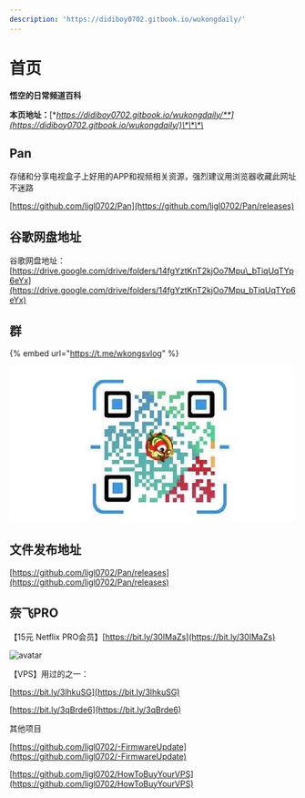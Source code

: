 ```yaml
---
description: 'https://didiboy0702.gitbook.io/wukongdaily/'
---
```


# 首页

**悟空的日常频道百科**

**本页地址：**[**https://didiboy0702.gitbook.io/wukongdaily/**](https://didiboy0702.gitbook.io/wukongdaily/)\*\*\*\*

## Pan

存储和分享电视盒子上好用的APP和视频相关资源，强烈建议用浏览器收藏此网址不迷路

[https://github.com/ligl0702/Pan](https://github.com/ligl0702/Pan/releases)

## 谷歌网盘地址

谷歌网盘地址：[https://drive.google.com/drive/folders/14fgYztKnT2kjOo7Mpu\_bTiqUqTYp6eYx](https://drive.google.com/drive/folders/14fgYztKnT2kjOo7Mpu_bTiqUqTYp6eYx)

## 群

{% embed url="https://t.me/wkongsvlog" %}

![](.gitbook/assets/111.jpg)

## 文件发布地址

[https://github.com/ligl0702/Pan/releases](https://github.com/ligl0702/Pan/releases)

## 奈飞PRO

【15元 Netflix PRO会员】[https://bit.ly/30IMaZs](https://bit.ly/30IMaZs)

![avatar](https://github.com/ligl0702/Pan/blob/master/%E5%BE%AE%E4%BF%A1%E5%9B%BE%E7%89%87_20201201113913.jpg?raw=true)

【VPS】用过的之一：

[https://bit.ly/3lhkuSG](https://bit.ly/3lhkuSG)

[https://bit.ly/3qBrde6](https://bit.ly/3qBrde6)

其他项目

[https://github.com/ligl0702/-FirmwareUpdate](https://github.com/ligl0702/-FirmwareUpdate)

[https://github.com/ligl0702/HowToBuyYourVPS](https://github.com/ligl0702/HowToBuyYourVPS)

